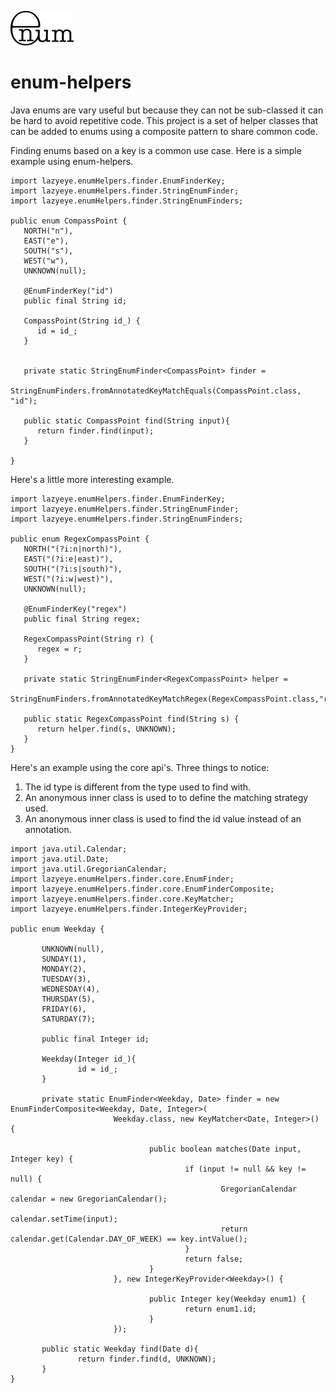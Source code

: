 ![enum-helper Logo](/logo.png)
# enum-helpers

Java enums are vary useful but because they can not be sub-classed it can be hard to avoid repetitive code. This project is a set of helper classes that can be added to enums using a composite pattern to share common code.

Finding enums based on a key is a common use case. Here is a simple example using enum-helpers.
```
import lazyeye.enumHelpers.finder.EnumFinderKey;
import lazyeye.enumHelpers.finder.StringEnumFinder;
import lazyeye.enumHelpers.finder.StringEnumFinders;

public enum CompassPoint {
   NORTH("n"),
   EAST("e"),
   SOUTH("s"),
   WEST("w"),
   UNKNOWN(null);

   @EnumFinderKey("id")
   public final String id;

   CompassPoint(String id_) {
      id = id_;
   }

        
   private static StringEnumFinder<CompassPoint> finder = 
        StringEnumFinders.fromAnnotatedKeyMatchEquals(CompassPoint.class, "id");
        
   public static CompassPoint find(String input){
      return finder.find(input);
   }
        
}
```
Here's a little more interesting example.
```
import lazyeye.enumHelpers.finder.EnumFinderKey;
import lazyeye.enumHelpers.finder.StringEnumFinder;
import lazyeye.enumHelpers.finder.StringEnumFinders;

public enum RegexCompassPoint {
   NORTH("(?i:n|north)"),
   EAST("(?i:e|east)"),
   SOUTH("(?i:s|south)"),
   WEST("(?i:w|west)"), 
   UNKNOWN(null);

   @EnumFinderKey("regex")
   public final String regex;

   RegexCompassPoint(String r) {
      regex = r;
   }

   private static StringEnumFinder<RegexCompassPoint> helper = 
        StringEnumFinders.fromAnnotatedKeyMatchRegex(RegexCompassPoint.class,"regex");

   public static RegexCompassPoint find(String s) {
      return helper.find(s, UNKNOWN);
   }
}
```
Here's an example using the core api's.
Three things to notice:
 1. The id type is different from the type used to find with.
 2. An anonymous inner class is used to to define the matching strategy used.
 3. An anonymous inner class is used to find the id value instead of an annotation.
 ```
 import java.util.Calendar;
import java.util.Date;
import java.util.GregorianCalendar;
import lazyeye.enumHelpers.finder.core.EnumFinder;
import lazyeye.enumHelpers.finder.core.EnumFinderComposite;
import lazyeye.enumHelpers.finder.core.KeyMatcher;
import lazyeye.enumHelpers.finder.IntegerKeyProvider;

public enum Weekday {
        
        UNKNOWN(null),
        SUNDAY(1),
        MONDAY(2),
        TUESDAY(3),
        WEDNESDAY(4),
        THURSDAY(5),
        FRIDAY(6),
        SATURDAY(7);
        
        public final Integer id;
        
        Weekday(Integer id_){
                id = id_;
        }
        
        private static EnumFinder<Weekday, Date> finder = new EnumFinderComposite<Weekday, Date, Integer>(
                        Weekday.class, new KeyMatcher<Date, Integer>() {

                                public boolean matches(Date input, Integer key) {
                                        if (input != null && key != null) {
                                                GregorianCalendar calendar = new GregorianCalendar();
                                                calendar.setTime(input);
                                                return calendar.get(Calendar.DAY_OF_WEEK) == key.intValue();
                                        }
                                        return false;
                                }
                        }, new IntegerKeyProvider<Weekday>() {

                                public Integer key(Weekday enum1) {
                                        return enum1.id;
                                }
                        });
        
        public static Weekday find(Date d){
                return finder.find(d, UNKNOWN);
        }
}
 ```
